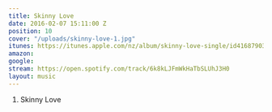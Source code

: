 ```yaml
---
title: Skinny Love
date: 2016-02-07 15:11:00 Z
position: 10
cover: "/uploads/skinny-love-1.jpg"
itunes: https://itunes.apple.com/nz/album/skinny-love-single/id416879036
amazon: 
google: 
stream: https://open.spotify.com/track/6k8kLJFmWkHaTbSLUhJ3H0
layout: music
---
```


1. Skinny Love
